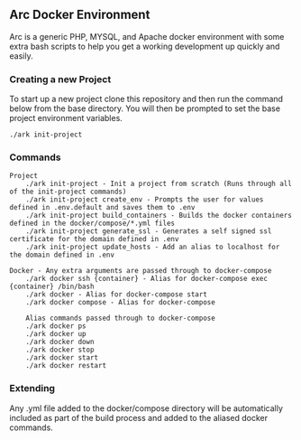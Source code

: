 ## Arc Docker Environment
Arc is a generic PHP, MYSQL, and Apache docker environment with some extra bash scripts to help you get a working 
development up quickly and easily.

### Creating a new Project
To start up a new project clone this repository and then run the command below from the base directory. You will then be
prompted to set the base project environment variables.
```
./ark init-project
```

### Commands
```
Project
    ./ark init-project - Init a project from scratch (Runs through all of the init-project commands)
    ./ark init-project create_env - Prompts the user for values defined in .env.default and saves them to .env
    ./ark init-project build_containers - Builds the docker containers defined in the docker/compose/*.yml files
    ./ark init-project generate_ssl - Generates a self signed ssl certificate for the domain defined in .env
    ./ark init-project update_hosts - Add an alias to localhost for the domain defined in .env
    
Docker - Any extra arguments are passed through to docker-compose
    ./ark docker ssh {container} - Alias for docker-compose exec {container} /bin/bash
    ./ark docker - Alias for docker-compose start
    ./ark docker compose - Alias for docker-compose
    
    Alias commands passed through to docker-compose
    ./ark docker ps
    ./ark docker up
    ./ark docker down 
    ./ark docker stop 
    ./ark docker start 
    ./ark docker restart 
```

### Extending
Any .yml file added to the docker/compose directory will be automatically included as part of the build process and added to the
aliased docker commands. 
